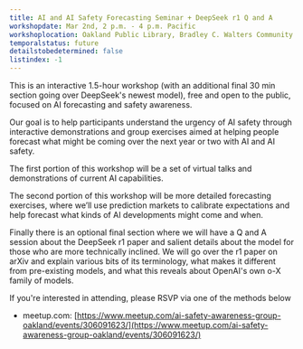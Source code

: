 ```yaml
---
title: AI and AI Safety Forecasting Seminar + DeepSeek r1 Q and A
workshopdate: Mar 2nd, 2 p.m. - 4 p.m. Pacific
workshoplocation: Oakland Public Library, Bradley C. Walters Community Room 125, 14th St, Oakland, CA 94612
temporalstatus: future
detailstobedetermined: false
listindex: -1
---
```


This is an interactive 1.5-hour workshop (with an additional final 30 min section going over DeepSeek's newest model), free and open to the public, focused on AI forecasting and safety awareness.

Our goal is to help participants understand the urgency of AI safety through interactive demonstrations and group exercises aimed at helping people forecast what might be coming over the next year or two with AI and AI safety.

The first portion of this workshop will be a set of virtual talks and demonstrations of current AI capabilities.

The second portion of this workshop will be more detailed forecasting exercises, where we’ll use prediction markets to calibrate expectations and help forecast what kinds of AI developments might come and when.

Finally there is an optional final section where we will have a Q and A session about the DeepSeek r1 paper and salient details about the model for those who are more technically inclined. We will go over the r1 paper on arXiv and explain various bits of its terminology, what makes it different from pre-existing models, and what this reveals about OpenAI's own o-X family of models.

If you're interested in attending, please RSVP via one of the methods below

+ meetup.com: [https://www.meetup.com/ai-safety-awareness-group-oakland/events/306091623/](https://www.meetup.com/ai-safety-awareness-group-oakland/events/306091623/)

